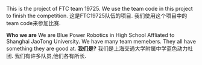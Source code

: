 This is the project of FTC team 19725. 
We use the team code in this project to finish the competition.
这是FTC19725队伍的项目.
我们使用这个项目中的team code来参加比赛.

**Who we are**
We are Blue Power Robotics in High School Affliated to Shanghai JaoTong University.
We have many team memebers. They all have something they are good at.
**我们是?**
我们是上海交通大学附属中学蓝色动力社团.
我们有许多队员,他们各有所长.